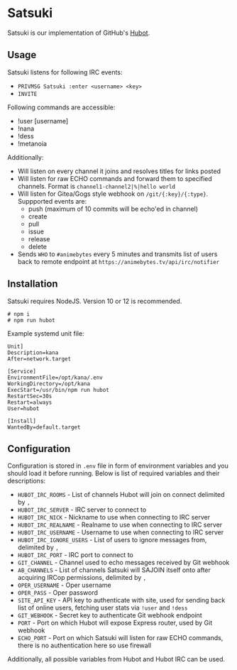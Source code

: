 # Satsuki

Satsuki is our implementation of GitHub's [Hubot](http://hubot.github.com/).

## Usage

Satsuki listens for following IRC events:
- `PRIVMSG Satsuki :enter <username> <key>`
- `INVITE`

Following commands are accessible:
- !user [username]
- !nana
- !dess
- !metanoia

Additionally:
- Will listen on every channel it joins and resolves titles for links posted
- Will listen for raw ECHO commands and forward them to specified channels. Format is `channel1-channel2|%|hello world`
- Will listen for Gitea/Gogs style webhook on `/git/{:key}/{:type}`. Suppported events are:
  - push (maximum of 10 commits will be echo'ed in channel)
  - create
  - pull
  - issue
  - release
  - delete
- Sends `WHO` to `#animebytes` every 5 minutes and transmits list of users back to remote endpoint at `https://animebytes.tv/api/irc/notifier`

## Installation

Satsuki requires NodeJS. Version 10 or 12 is recommended.

```
# npm i
# npm run hubot
```

Example systemd unit file:
```
Unit]
Description=kana
After=network.target

[Service]
EnvironmentFile=/opt/kana/.env
WorkingDirectory=/opt/kana
ExecStart=/usr/bin/npm run hubot
RestartSec=30s
Restart=always
User=hubot

[Install]
WantedBy=default.target
```

## Configuration

Configuration is stored in `.env` file in form of environment variables and you should load it before running. Below is list of required variables and their descriptions:

- `HUBOT_IRC_ROOMS` - List of channels Hubot will join on connect delimited by `,`
- `HUBOT_IRC_SERVER` - IRC server to connect to
- `HUBOT_IRC_NICK` - Nickname to use when connecting to IRC server
- `HUBOT_IRC_REALNAME` - Realname to use when connecting to IRC server
- `HUBOT_IRC_USERNAME` - Username to use when connecting to IRC server
- `HUBOT_IRC_IGNORE_USERS` - List of users to ignore messages from, delimited by `,`
- `HUBOT_IRC_PORT` - IRC port to connect to
- `GIT_CHANNEL` - Channel used to echo messages received by Git webhook
- `AB_CHANNELS` - List of channels Satsuki will SAJOIN itself onto after acquiring IRCop permissions, delimited by `,`
- `OPER_USERNAME` - Oper username
- `OPER_PASS` - Oper password
- `SITE_API_KEY` - API key to authenticate with site, used for sending back list of online users, fetching user stats via `!user` and `!dess`
- `GIT_WEBHOOK` - Secret key to authenticate Git webhook endpoint
- `PORT` - Port on which Hubot will expose Express router, used by Git webhook
- `ECHO_PORT` - Port on which Satsuki will listen for raw ECHO commands, there is no authentication here so use firewall

Additionally, all possible variables from Hubot and Hubot IRC can be used.